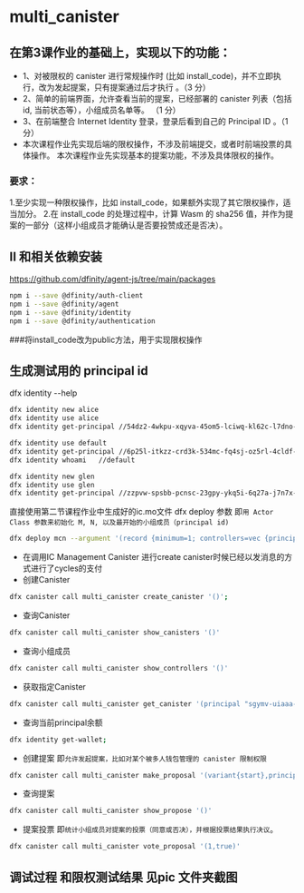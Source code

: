 # multi_canister
## 在第3课作业的基础上，实现以下的功能：
* 1、对被限权的 canister 进行常规操作时 (比如 install_code)，并不立即执行，改为发起提案，只有提案通过后才执行 。（3 分）
* 2、简单的前端界面，允许查看当前的提案，已经部署的 canister 列表（包括 id, 当前状态等），小组成员名单等。 （1 分）
* 3、在前端整合 Internet Identity 登录，登录后看到自己的 Principal ID 。（1 分） 
* 本次课程作业先实现后端的限权操作，不涉及前端提交，或者时前端投票的具体操作。
本次课程作业先实现基本的提案功能，不涉及具体限权的操作。
### 要求：
1.至少实现一种限权操作，比如 install_code，如果额外实现了其它限权操作，适当加分。
2.在 install_code 的处理过程中，计算 Wasm 的 sha256 值，并作为提案的一部分（这样小组成员才能确认是否要投赞成还是否决）。

## II 和相关依赖安装
https://github.com/dfinity/agent-js/tree/main/packages
```bash
npm i --save @dfinity/auth-client
npm i --save @dfinity/agent
npm i --save @dfinity/identity
npm i --save @dfinity/authentication
```

###将install_code改为public方法，用于实现限权操作


## 生成测试用的 principal id 
dfx identity --help
```bash
dfx identity new alice   
dfx identity use alice
dfx identity get-principal //54dz2-4wkpu-xqyva-45om5-lciwq-kl62c-l7dno-iwcms-pdoea-jj3vb-wqe
```
```bash
dfx identity use default
dfx identity get-principal //6p25l-itkzz-crd3k-534mc-fq4sj-oz5rl-4cldf-nkaxr-bpasr-2wl4e-lqe
dfx identity whoami   //default
```
```bash
dfx identity new glen 
dfx identity use glen 
dfx identity get-principal //zzpvw-spsbb-pcnsc-23gpy-ykq5i-6q27a-j7n7x-nqmp3-fb6y2-3eq26-pqe
```

直接使用第二节课程作业中生成好的ic.mo文件
dfx deploy 参数 即`用 Actor Class 参数来初始化 M, N, 以及最开始的小组成员（principal id)`
```bash
dfx deploy mcn --argument '(record {minimum=1; controllers=vec {principal "54dz2-4wkpu-xqyva-45om5-lciwq-kl62c-l7dno-iwcms-pdoea-jj3vb-wqe"; principal "6p25l-itkzz-crd3k-534mc-fq4sj-oz5rl-4cldf-nkaxr-bpasr-2wl4e-lqe"; principal "zzpvw-spsbb-pcnsc-23gpy-ykq5i-6q27a-j7n7x-nqmp3-fb6y2-3eq26-pqe"}})'
```




* 在调用IC Management Canister 进行create canister时候已经以发消息的方式进行了cycles的支付
* 创建Canister
```bash
dfx canister call multi_canister create_canister '()';
```
* 查询Canister
```bash
dfx canister call multi_canister show_canisters '()'
```
* 查询小组成员 
```bash
dfx canister call multi_canister show_controllers '()'
```

* 获取指定Canister
```bash
dfx canister call multi_canister get_canister '(principal "sgymv-uiaaa-aaaaa-aaaia-cai")' 
```
* 查询当前principal余额
```bash
dfx identity get-wallet;      
```

* 创建提案 即`允许发起提案，比如对某个被多人钱包管理的 canister 限制权限`
```bash
dfx canister call multi_canister make_proposal '(variant{start},principal "sgymv-uiaaa-aaaaa-aaaia-cai",null)'
```

* 查询提案
```bash
dfx canister call multi_canister show_propose '()'
```
* 提案投票 即`统计小组成员对提案的投票（同意或否决），并根据投票结果执行决议`。
```bash
dfx canister call multi_canister vote_proposal '(1,true)'
```

## 调试过程 和限权测试结果 见pic 文件夹截图






